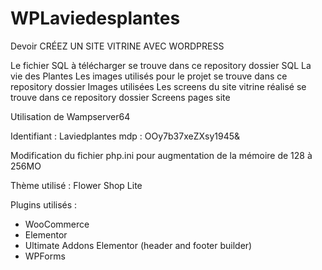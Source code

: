 # WPLaviedesplantes
Devoir CRÉEZ UN SITE VITRINE AVEC  WORDPRESS

Le fichier SQL à télécharger se trouve dans ce repository dossier SQL La vie des Plantes
Les images utilisés pour le projet se trouve dans ce repository dossier Images utilisées
Les screens du site vitrine réalisé se trouve dans ce repository dossier Screens pages site

Utilisation de Wampserver64

Identifiant : Laviedplantes
mdp : OOy7b37xeZXsy1945&

Modification du fichier php.ini pour augmentation de la mémoire de 128 à 256MO

Thème utilisé : Flower Shop Lite

Plugins utilisés :
 - WooCommerce
 - Elementor
 - Ultimate Addons Elementor (header and footer builder)
 - WPForms
